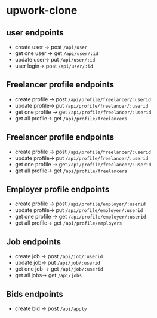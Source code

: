 # upwork-clone

## user endpoints 
  * create user -> post `/api/user` 
  * get one user -> get `/api/user/:id` 
  * update user-> put `/api/user/:id`
  * user login-> post `/api/user/:id`

## Freelancer profile endpoints 
  * create profile  -> post `/api/profile/freelancer/:userid` 
  * update profile-> put `/api/profile/freelancer/:userid`
  * get one profile -> get `/api/profile/freelancer/:userid` 
  * get all profile-> get `/api/profile/freelancers`

## Freelancer profile endpoints 
  * create profile  -> post `/api/profile/freelancer/:userid` 
  * update profile-> put `/api/profile/freelancer/:userid`
  * get one profile -> get `/api/profile/freelancer/:userid` 
  * get all profile-> get `/api/profile/freelancers`

## Employer profile endpoints 
  * create profile  -> post `/api/profile/employer/:userid` 
  * update profile-> put `/api/profile/employer/:userid`
  * get one profile -> get `/api/profile/employer/:userid` 
  * get all profile-> get `/api/profile/employers`

## Job endpoints 
  * create job -> post `/api/job/:userid` 
  * update job-> put `/api/job/:userid`
  * get one job -> get `/api/job/:userid` 
  * get all jobs-> get `/api/jobs`

## Bids endpoints 
  * create bid  -> post `/api/apply` 
  
